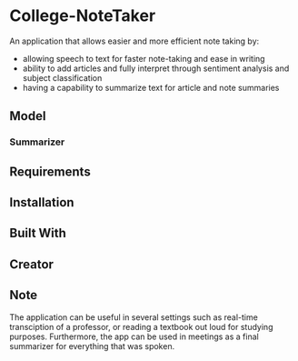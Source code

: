 # College-NoteTaker

An application that allows easier and more efficient note taking by:
- allowing speech to text for faster note-taking and ease in writing
- ability to add articles and fully interpret through sentiment analysis and subject classification
- having a capability to summarize text for article and note summaries

<p align="center >
<img align="right" src="SummaryOfArticle.png" width="300">
</p>                                                           

## Model

### Summarizer

## Requirements

## Installation

## Built With

## Creator

## Note

The application can be useful in several settings such as real-time transciption of a professor, or reading a textbook out loud for studying purposes. Furthermore, the app can be used in meetings as a final summarizer for everything that was spoken.
